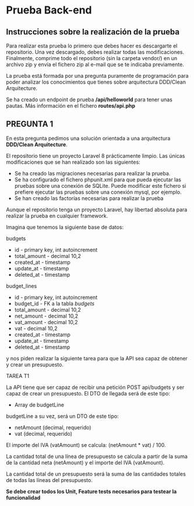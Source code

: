# Prueba Back-end

## Instrucciones sobre la realización de la prueba
Para realizar esta prueba lo primero que debes hacer es descargarte el repositorio. Una vez descargado, debes realizar todas las modificaciones. Finalmente, comprime todo el repositorio (sin la carpeta vendor/) en un archivo zip y envía el fichero zip al e-mail que se te indicaba previamente.

La prueba está formada por una pregunta puramente de programación para poder analizar los conocimientos que tienes sobre arquitectura DDD/Clean Arquitecture.

Se ha creado un endpoint de prueba **/api/helloworld** para tener unas pautas. Más información en el fichero **routes/api.php**

## PREGUNTA 1

En esta pregunta pedimos una solución orientada a una arquitectura **DDD/Clean Arquitecture**.

El repositorio tiene un proyecto Laravel 8 prácticamente limpio. Las únicas modificaciones que se han realizado son las siguientes:

- Se ha creado las migraciones necesarias para realizar la prueba.
- Se ha configurado el fichero phpunit.xml para que pueda ejecutar las pruebas sobre una conexión de SQLite. Puede modificar este fichero si prefiere ejecutar las pruebas sobre una conexión mysql, por ejemplo.
- Se han creado las factorías necesarias para realizar la prueba

Aunque el repositorio tenga un proyecto Laravel, hay libertad absoluta para realizar la prueba en cualquier framework.

Imagina que tenemos la siguiente base de datos:

budgets

- id - primary key, int autoincrement
- total_amount - decimal 10,2
- created_at - timestamp
- update_at - timestamp
- deleted_at - timestamp

budget_lines

- id - primary key, int autoincrement
- budget_id - FK a la tabla *budgets*
- total_amount - decimal 10,2
- net_amount - decimal 10,2
- vat_amount - decimal 10,2
- vat - decimal 10,2
- created_at - timestamp
- update_at - timestamp
- deleted_at - timestamp

y nos piden realizar la siguiente tarea para que la API sea capaz de obtener y crear un presupuesto.

TAREA T1

La API tiene que ser capaz de recibir una petición POST api/budgets y ser capaz de crear un presupuesto. El DTO de llegada será de este tipo:

- Array de budgetLine

budgetLine a su vez, será un DTO de este tipo:

- netAmount (decimal, requerido)
- vat (decimal, requerido)

El importe del IVA (vatAmount) se calcula: (netAmount * vat) / 100.

La cantidad total de una línea de presupuesto se calcula a partir de la suma de la cantidad neta (netAmount) y el importe del IVA (vatAmount).

La cantidad total de un presupuesto será la suma de las cantidades totales de todas las líneas del presupuesto.

**Se debe crear todos los Unit, Feature tests necesarios para testear la funcionalidad**

